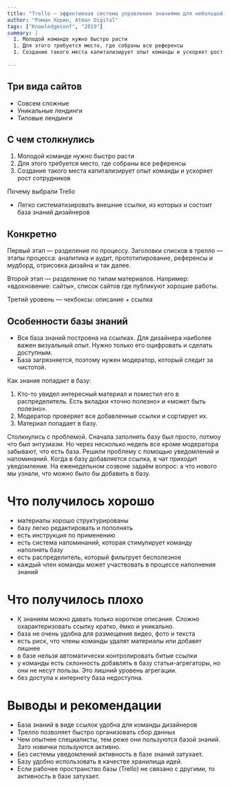 ```yaml
---
title: "Trello — эффективная система управления знаниями для небольшой IT-команды"
author: "Роман Хорин, Atman Digital"
tags: ["Knowledgeconf", "2019"]
summary: |
  1. Молодой команде нужно быстро расти
  1. Для этого требуется место, где собраны все референсы
  1. Создание такого места капитализирует опыт команды и ускоряет рост сотрудников
  
---
```


## Три вида сайтов

* Совсем сложные
* Уникальные лендинги
* Типовые лендинги

## С чем столкнулись

1. Молодой команде нужно быстро расти
1. Для этого требуется место, где собраны все референсы
1. Создание такого места капитализирует опыт команды и ускоряет рост сотрудников

Почему выбрали Trello

* Легко систематизировать внешние ссылки, из которых и состоит база знаний дизайнеров


## Конкретно

Первый этап — разделение по процессу.
Заголовки списков в трелло — этапы процесса: аналитика и аудит,
    прототипирование, референсы и мудборд, отрисовка дизайна и так далее.

Второй этап — разделение по типам материалов.
Например: «вдохновение: сайты», список сайтов где публикуют хорошие работы.

Третий уровень — чекбоксы: описание + ссылка

## Особенности базы знаний

* Вся база знаний построена на ссылках.
    Для дизайнера наиболее важен визуальный опыт.
    Нужно только его оцифровать и сделать доступным.
* База загрязняется, поэтому нужен модератор, который следит за чистотой.

Как знание попадает в базу:

1. Кто-то увидел интересный материал и поместил его в распределитель.
    Есть вкладки «точно полезно» и «может быть полезно».
1. Модератор проверяет все добавленные ссылки и сортирует их.
1. Материал попадает в базу.

Столкнулись с проблемой.
Сначала заполнять базу был просто, потмоу что был энтузиазм.
Но через несколько недель все кроме модератора забывают, что есть база.
Решили проблему с помощью уведомлений и напоминаний.
Когда в базу добавляется ссылка, в чат приходит уведомление.
На еженедельном созвоне задаём вопрос: а что нового мы узнали,
    что можно было бы добавить в базу.

# Что получилось хорошо

* материалы хорошо структурированы
* базу легко редактировать и пополнять
* есть инструкция по применению
* есть система напоминаний, которая стимулирует команду наполнять базу
* есть распределитель, который фильтрует бесполезное
* каждый член команды может участвовать в процессе наполнения знаний

# Что получилось плохо

* К знаниям можно давать только короткое описание.
    Сложно охарактеризовать ссылку кратко, ёмко и уникально.
* база не очень удобна для размещения видео, фото и текста
* есть риск, что члены команды удалят материалы или добавят лишнее
* в базе нельзя автоматически контролировать битые ссылки
* у команды есть склонность добавлять в базу статьи-агрегаторы,
    но они не несут пользы.
    Это лишний уровень агрегации.
* без доступа к интернету база недоступна.

# Выводы и рекомендации

* База знаний в виде ссылок удобна для команды дизайнеров
* Трелло позволяет быстро организовать сбор данных
* Чем опытнее специалисты, тем реже они пользуются базой знаний.
    Зато новички пользуются активно.
* Без системы уведомлений активность в базе знаний затухает.
* Базу удобно использовать в качестве хранилища идей.
* Если рабочее пространство базы (Trello) не связано с другими,
    то активность в базе затухает.

